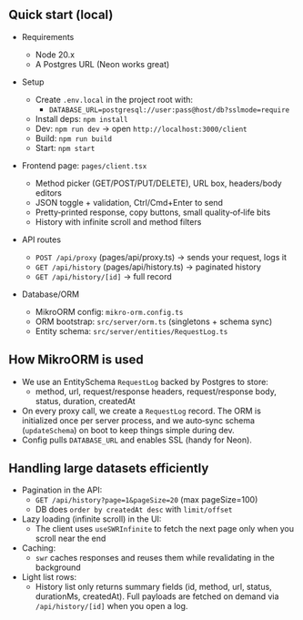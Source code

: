 ## Quick start (local)

- Requirements
  - Node 20.x
  - A Postgres URL (Neon works great)
- Setup

  - Create `.env.local` in the project root with:
    - `DATABASE_URL=postgresql://user:pass@host/db?sslmode=require`
  - Install deps: `npm install`
  - Dev: `npm run dev` → open `http://localhost:3000/client`
  - Build: `npm run build`
  - Start: `npm start`

- Frontend page: `pages/client.tsx`
  - Method picker (GET/POST/PUT/DELETE), URL box, headers/body editors
  - JSON toggle + validation, Ctrl/Cmd+Enter to send
  - Pretty‑printed response, copy buttons, small quality‑of‑life bits
  - History with infinite scroll and method filters
- API routes
  - `POST /api/proxy` (pages/api/proxy.ts) → sends your request, logs it
  - `GET /api/history` (pages/api/history.ts) → paginated history
  - `GET /api/history/[id]` → full record
- Database/ORM
  - MikroORM config: `mikro-orm.config.ts`
  - ORM bootstrap: `src/server/orm.ts` (singletons + schema sync)
  - Entity schema: `src/server/entities/RequestLog.ts`

## How MikroORM is used

- We use an EntitySchema `RequestLog` backed by Postgres to store:
  - method, url, request/response headers, request/response body, status, duration, createdAt
- On every proxy call, we create a `RequestLog` record. The ORM is initialized once per server process, and we auto‑sync schema (`updateSchema`) on boot to keep things simple during dev.
- Config pulls `DATABASE_URL` and enables SSL (handy for Neon).

## Handling large datasets efficiently

- Pagination in the API:
  - `GET /api/history?page=1&pageSize=20` (max pageSize=100)
  - DB does `order by createdAt desc` with `limit/offset`
- Lazy loading (infinite scroll) in the UI:
  - The client uses `useSWRInfinite` to fetch the next page only when you scroll near the end
- Caching:
  - `swr` caches responses and reuses them while revalidating in the background
- Light list rows:
  - History list only returns summary fields (id, method, url, status, durationMs, createdAt). Full payloads are fetched on demand via `/api/history/[id]` when you open a log.
